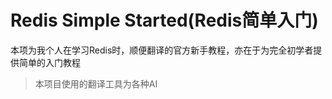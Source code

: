 # Redis Simple Started(Redis简单入门)

本项为我个人在学习Redis时，顺便翻译的官方新手教程，亦在于为完全初学者提供简单的入门教程

> 本项目使用的翻译工具为各种AI
